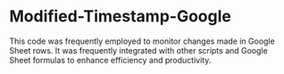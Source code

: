 # Modified-Timestamp-Google
This code was frequently employed to monitor changes made in Google Sheet rows. It was frequently integrated with other scripts and Google Sheet formulas to enhance efficiency and productivity.
